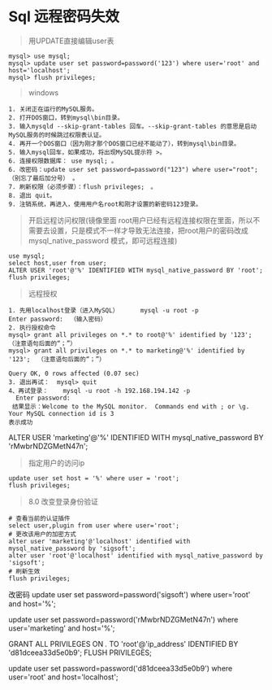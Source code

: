 # Sql 远程密码失效

>用UPDATE直接编辑user表 
```text
mysql> use mysql; 
mysql> update user set password=password('123') where user='root' and host='localhost'; 
mysql> flush privileges; 
```

>windows
```text
1. 关闭正在运行的MySQL服务。 
2. 打开DOS窗口，转到mysql\bin目录。 
3. 输入mysqld --skip-grant-tables 回车。--skip-grant-tables 的意思是启动MySQL服务的时候跳过权限表认证。 
4. 再开一个DOS窗口（因为刚才那个DOS窗口已经不能动了），转到mysql\bin目录。 
5. 输入mysql回车，如果成功，将出现MySQL提示符 >。 
6. 连接权限数据库： use mysql; 。 
6. 改密码：update user set password=password("123") where user="root";（别忘了最后加分号） 。 
7. 刷新权限（必须步骤）：flush privileges;　。 
8. 退出 quit。 
9. 注销系统，再进入，使用用户名root和刚才设置的新密码123登录。
``` 

>开启远程访问权限(镜像里面 root用户已经有远程连接权限在里面，所以不需要去设置，只是模式不一样才导致无法连接，把root用户的密码改成 mysql_native_password 模式，即可远程连接)

```text
use mysql;
select host,user from user;
ALTER USER 'root'@'%' IDENTIFIED WITH mysql_native_password BY 'root';
flush privileges;
```

>远程授权

```text
1. 先用localhost登录（进入MySQL）      mysql -u root -p
Enter password:  （输入密码）
2. 执行授权命令
mysql> grant all privileges on *.* to root@'%' identified by '123';  （注意语句后面的“；”）
mysql> grant all privileges on *.* to marketing@'%' identified by '123';  （注意语句后面的“；”）

Query OK, 0 rows affected (0.07 sec)
3. 退出再试：  mysql> quit
4、再试登录：    mysql -u root -h 192.168.194.142 -p
  Enter password: 
 结果显示：Welcome to the MySQL monitor.  Commands end with ; or \g.
Your MySQL connection id is 3
表示成功
```

ALTER USER 'marketing'@'%' IDENTIFIED WITH mysql_native_password BY 'rMwbrNDZGMetN47n';
>指定用户的访问ip
```text
update user set host = '%' where user = 'root'; 
flush privileges;
```

> 8.0 改变登录身份验证 
```
# 查看当前的认证插件
select user,plugin from user where user='root';
# 更改该用户的加密方式
alter user 'marketing'@'localhost' identified with mysql_native_password by 'sigsoft';
alter user 'root'@'localhost' identified with mysql_native_password by 'sigsoft';
# 刷新生效
flush privileges;
```


改密码
update user set password=password('sigsoft') where user='root' and host='%';




update user set password=password('rMwbrNDZGMetN47n') where user='marketing' and host='%';



GRANT ALL PRIVILEGES ON *.* TO 'root'@'ip_address' IDENTIFIED BY 'd81dceea33d5e0b9';
FLUSH PRIVILEGES;



update user set password=password('d81dceea33d5e0b9') where user='root' and host='localhost';













